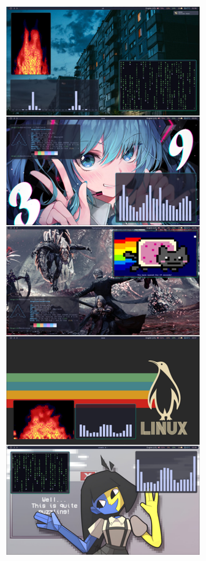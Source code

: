 ![](screenshots/1.jpg)
![](screenshots/2.jpg)
![](screenshots/3.jpg)
![](screenshots/4.jpg)
![](screenshots/5.jpg)
